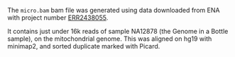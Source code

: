 The `micro.bam` bam file was generated using data downloaded from ENA with
project number [ERR2438055](https://www.ebi.ac.uk/ena/data/view/ERR2438055).

It contains just under 16k reads of sample NA12878 (the Genome in a Bottle 
sample), on the mitochondrial genome. This was aligned on hg19 with minimap2,
and sorted duplicate marked with Picard.  

